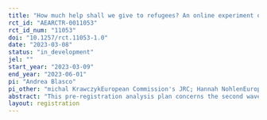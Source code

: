 ```yaml
---
title: "How much help shall we give to refugees? An online experiment on attitudes towards temporary protection and helping behaviours in the EU -- Second-wave survey"
rct_id: "AEARCTR-0011053"
rct_id_num: "11053"
doi: "10.1257/rct.11053-1.0"
date: "2023-03-08"
status: "in_development"
jel: ""
start_year: "2023-03-09"
end_year: "2023-06-01"
pi: "Andrea Blasco"
pi_other: "michal KrawczykEuropean Commission's JRC; Hannah NohlenEuropean Commission's JRC"
abstract: "This pre-registration analysis plan concerns the second wave of the study titled 'An online experiment on attitudes towards temporary protection of refugees and helping behaviours in the EU,' with initial registration in July 2022 (RCT ID: AEARCTR-0009682). As in the first wave, the second wave of this study investigates the Europeans’ attitudes towards temporary protection of refugees, evaluating how these attitudes vary with the demographic traits of the people displaced, reasons why they had to leave their country, and the rights covered under temporary protection (e.g., access to housing, medical care). It also evaluates the extent to which individuals can be persuaded to adopt more inclusionary attitudes towards refugees by being stimulated to take the perspective of a refugee or by reading narratives that give a refugee’s perspective. This document extends the analysis plan to the data from the second wave, including hypotheses and methods for analysing a new randomised belief-correction intervention and comparing results from the first and the second wave."
layout: registration
---
```


